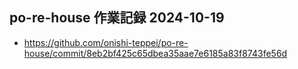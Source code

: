 ## po-re-house 作業記録 2024-10-19
- https://github.com/onishi-teppei/po-re-house/commit/8eb2bf425c65dbea35aae7e6185a83f8743fe56d <br>
